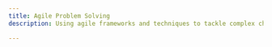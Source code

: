 ```yaml
---
title: Agile Problem Solving
description: Using agile frameworks and techniques to tackle complex challenges effectively.

---
```


